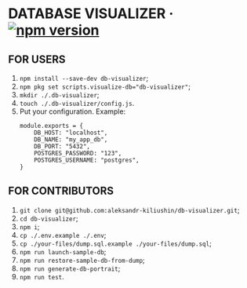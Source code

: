 # DATABASE VISUALIZER &middot; [![npm version](https://img.shields.io/npm/v/db-visualizer)](https://www.npmjs.com/package/db-visualizer)

## FOR USERS

1.  `npm install --save-dev db-visualizer`;
2.  `npm pkg set scripts.visualize-db="db-visualizer"`;
3.  `mkdir ./.db-visualizer`;
4.  `touch ./.db-visualizer/config.js`.
5.  Put your configuration. Example:
    ```
    module.exports = {
    	DB_HOST: "localhost",
    	DB_NAME: "my_app_db",
    	DB_PORT: "5432",
    	POSTGRES_PASSWORD: "123",
    	POSTGRES_USERNAME: "postgres",
    }
    ```

## FOR CONTRIBUTORS

1. `git clone git@github.com:aleksandr-kiliushin/db-visualizer.git`;
2. `cd db-visualizer`;
3. `npm i`;
4. `cp ./.env.example ./.env`;
5. `cp ./your-files/dump.sql.example ./your-files/dump.sql`;
6. `npm run launch-sample-db`;
7. `npm run restore-sample-db-from-dump`;
8. `npm run generate-db-portrait`;
9. `npm run test`.
